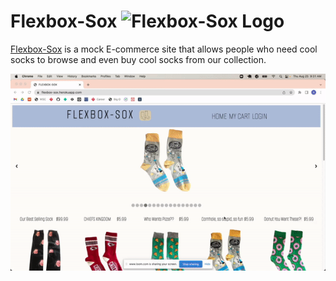 # Flexbox-Sox ![Flexbox-Sox Logo](https://ibb.co/m4pdjrJ)
[Flexbox-Sox](https://flexbox-sox.herokuapp.com/) is a mock E-commerce site that allows people who need cool socks to browse and even buy cool socks from our collection.

![](https://github.com/Flexbox-Sox/flexbox-sox/blob/main/flexbox-sox.gif)

